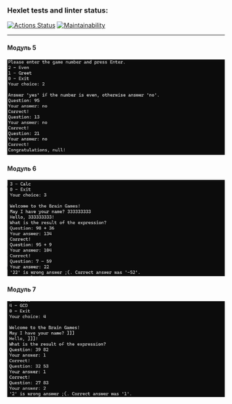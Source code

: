 ### Hexlet tests and linter status:
[![Actions Status](https://github.com/ArtMan-8/java-project-61/actions/workflows/hexlet-check.yml/badge.svg)](https://github.com/ArtMan-8/java-project-61/actions) [![Maintainability](https://api.codeclimate.com/v1/badges/3222fe0e8a81282944a4/maintainability)](https://codeclimate.com/github/ArtMan-8/java-project-61/maintainability)

<hr/>

#### Модуль 5
![img.png](assets/module-5.png)

#### Модуль 6
![img.png](assets/module-6.png)

#### Модуль 7
![img.png](assets/module-7.png)
